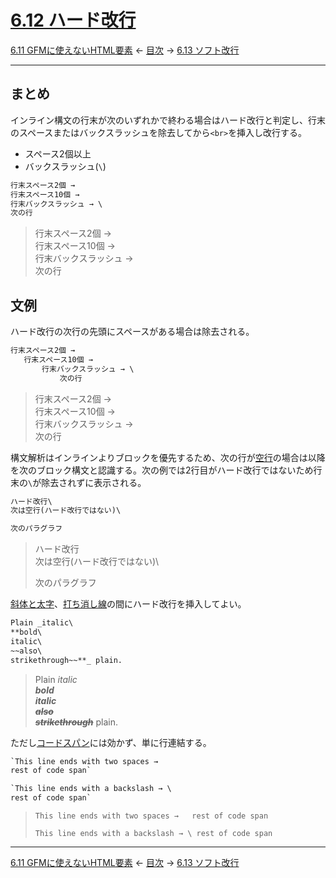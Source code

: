 # [6.12 ハード改行](https://higuma.github.io/github-markdown-guide/gfm/#hard-line-breaks)

[6.11 GFMに使えないHTML要素](disallowed-raw-html-extension.md)
← [目次](index.md) →
[6.13 ソフト改行](soft-line-breaks.md)

------------------------------------------------------------------------

## まとめ

インライン構文の行末が次のいずれかで終わる場合はハード改行と判定し、行末のスペースまたはバックスラッシュを除去してから`<br>`を挿入し改行する。

* スペース2個以上
* バックスラッシュ(`\`)

```markdown
行末スペース2個 →  
行末スペース10個 →          
行末バックスラッシュ → \
次の行
```

> 行末スペース2個 →  
> 行末スペース10個 →          
> 行末バックスラッシュ → \
> 次の行

## 文例

ハード改行の次行の先頭にスペースがある場合は除去される。

```markdown
行末スペース2個 →  
   行末スペース10個 →          
       行末バックスラッシュ → \
           次の行
```

> 行末スペース2個 →  
>    行末スペース10個 →          
>        行末バックスラッシュ → \
>            次の行

構文解析はインラインよりブロックを優先するため、次の行が[空行]の場合は以降を次のブロック構文と認識する。次の例では2行目がハード改行ではないため行末の`\`が除去されずに表示される。

```markdown
ハード改行\
次は空行(ハード改行ではない)\

次のパラグラフ
```

> ハード改行\
> 次は空行(ハード改行ではない)\
> 
> 次のパラグラフ

[斜体と太字]、[打ち消し線]の間にハード改行を挿入してよい。

```markdown
Plain _italic\
**bold\
italic\
~~also\
strikethrough~~**_ plain.
```

> Plain _italic\
> **bold\
> italic\
> ~~also\
> strikethrough~~**_ plain.

ただし[コードスパン]には効かず、単に行連結する。

```markdown
`This line ends with two spaces →  
rest of code span`

`This line ends with a backslash → \
rest of code span`
```

> `This line ends with two spaces →  
> rest of code span`
> 
> `This line ends with a backslash → \
> rest of code span`

------------------------------------------------------------------------

[6.11 GFMに使えないHTML要素](disallowed-raw-html-extension.md)
← [目次](index.md) →
[6.13 ソフト改行](soft-line-breaks.md)

[コードスパン]: code-spans.md
[ソフト改行]: soft-line-breaks.md
[打ち消し線]: strikethrough-extension.md
[空行]: blank-lines.md
[斜体と太字]: emphasis-and-strong-emphasis.md
